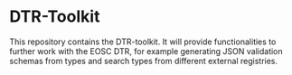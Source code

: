 # DTR-Toolkit
This repository contains the DTR-toolkit. It will provide functionalities to further work with the EOSC DTR, for example generating JSON validation schemas from types and search types from different external registries.
